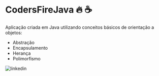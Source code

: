 # CodersFireJava :fire: :coffee:

Aplicação criada em Java utilizando conceitos básicos de orientação a objetos: 

+ Abstração
+ Encapsulamento
+ Herança
+ Polimorfismo

![linkedin](https://user-images.githubusercontent.com/12913563/128239730-0672438f-ad47-4c9a-812a-7c86545335a2.png)


